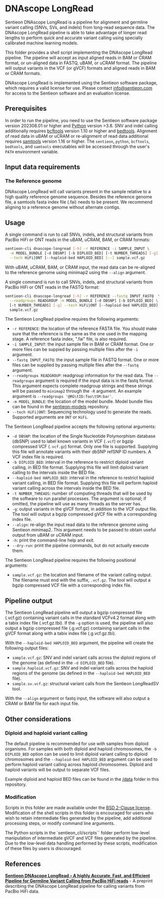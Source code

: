 # DNAscope LongRead

Sentieon DNAscope LongRead is a pipeline for alignment and germline variant calling (SNVs, SVs, and indels) from long-read sequence data. The DNAscope LongRead pipeline is able to take advantage of longer read lengths to perform quick and accurate variant calling using specially calibrated machine learning models.

This folder provides a shell script implementing the DNAscope LongRead pipeline. The pipeline will accept as input aligned reads in BAM or CRAM format, or un-aligned data in FASTQ, uBAM, or uCRAM format. The pipeline will output variants in the VCF (or gVCF) formats and aligned reads in BAM or CRAM formats.

DNAscope LongRead is implemented using the Sentieon software package, which requires a valid license for use. Please contact info@sentieon.com for access to the Sentieon software and an evaluation license.

## Prerequisites

In order to run the pipeline, you need to use the Sentieon software package version 202308.01 or higher and [Python] version >3.8. SNV and indel calling additionally requires [bcftools] version 1.10 or higher and [bedtools]. Alignment of read data in uBAM or uCRAM or re-alignment of read data additional requires [samtools] version 1.16 or higher. The `sentieon`, `python`, `bcftools`, `bedtools`, and `samtools` executables will be accessed through the user's `PATH` environment variable.

## Input data requirements

### The Reference genome

DNAscope LongRead will call variants present in the sample relative to a high quality reference genome sequence. Besides the reference genome file, a samtools fasta index file (.fai) needs to be present. We recommend aligning to a reference genome without alternate contigs.


## Usage

A single command is run to call SNVs, indels, and structural variants from PacBio HiFi or ONT reads in the uBAM, uCRAM, BAM, or CRAM formats:
```sh
sentieon-cli dnascope-longread [-h] -r REFERENCE -i SAMPLE_INPUT \
  -m MODEL_BUNDLE [-d DBSNP] [-b DIPLOID_BED] [-t NUMBER_THREADS] [-g] \
  --tech HiFi|ONT [--haploid-bed HAPLOID_BED] [--] sample.vcf.gz
```

With uBAM, uCRAM, BAM, or CRAM input, the read data can be re-aligned to the reference genome using minimap2 using the `--align` argument.

A single command is run to call SNVs, indels, and structural variants from PacBio HiFi or ONT reads in the FASTQ format:
```sh
sentieon-cli dnascope-longread [-h] -r REFERENCE --fastq INPUT_FASTQ  \
  --readgroups READGROUP -m MODEL_BUNDLE [-d DBSNP] [-b DIPLOID_BED] \
  [-t NUMBER_THREADS] [-g] --tech HiFi|ONT [--haploid-bed HAPLOID_BED] [--] \
  sample.vcf.gz
```

The Sentieon LongRead pipeline requires the following arguments:
- `-r REFERENCE`: the location of the reference FASTA file. You should make sure that the reference is the same as the one used in the mapping stage. A reference fasta index, ".fai" file, is also required.
- `-i SAMPLE_INPUT`: the input sample file in BAM or CRAM format. One or more files can be suppied by passing multiple files after the `-i` argument.
- `--fastq INPUT_FASTQ`: the input sample file in FASTQ format. One or more files can be supplied by passing multiple files after the `--fastq` argument.
- `--readgroups READGROUP`: readgroup information for the read data. The `--readgroups` argument is required if the input data is in the fastq format. This argument expects complete readgroup strings and these strings will be passed to `minimap2` through the `-R` argument. An example argument is `--readgroups '@RG\tID:foo\tSM:bar'`.
- `-m MODEL_BUNDLE`: the location of the model bundle. Model bundle files can be found in the [sentieon-models] repository.
- `--tech HiFi|ONT`: Sequencing technology used to generate the reads. Supported arguments are `ONT` or `HiFi`. 

The Sentieon LongRead pipeline accepts the following optional arguments:
- `-d DBSNP`: the location of the Single Nucleotide Polymorphism database (dbSNP) used to label known variants in VCF (`.vcf`) or bgzip compressed VCF (`.vcf.gz`) format. Only one file is supported. Supplying this file will annotate variants with their dbSNP refSNP ID numbers. A VCF index file is required.
- `-b DIPLOID_BED`: interval in the reference to restrict diploid variant calling, in BED file format. Supplying this file will limit diploid variant calling to the intervals inside the BED file.
- `--haploid-bed HAPLOID_BED`: interval in the reference to restrict haploid variant calling, in BED file format. Supplying this file will perform haploid variant calling across the intervals inside the BED file.
- `-t NUMBER_THREADS`: number of computing threads that will be used by the software to run parallel processes. The argument is optional; if omitted, the pipeline will use as many threads as the server has.
- `-g`: output variants in the gVCF format, in addition to the VCF output file. The tool will output a bgzip compressed gVCF file with a corresponding index file.
- `--align`: re-align the input read data to the reference genome using Sentieon minimap2. This argument needs to be passed to obtain useful output from uBAM or uCRAM input.
- `-h`: print the command-line help and exit.
- `--dry-run`: print the pipeline commands, but do not actually execute them.

The Sentieon LongRead pipeline requires the following positional arguments:
- `sample.vcf.gz`: the location and filename of the variant calling output. The filename must end with the suffix, `.vcf.gz`. The tool will output a bgzip compressed VCF file with a corresponding index file.

## Pipeline output

The Sentieon LongRead pipeline will output a bgzip compressed file (.vcf.gz) containing variant calls in the standard VCFv4.2 format along with a tabix index file (.vcf.gz.tbi). If the `-g` option is used, the pipeline will also output a bgzip compressed file (.g.vcf.gz) containing variant calls in the gVCF format along with a tabix index file (.g.vcf.gz.tbi).

With the `--haploid-bed HAPLOID_BED` argument, the pipeline will create the following output files:
- `sample.vcf.gz`: SNV and indel variant calls across the diploid regions of the genome (as defined in the `-d DIPLOID_BED` file).
- `sample.haploid.vcf.gz`: SNV and indel variant calls across the haploid regions of the genome (as defined in the `--haploid-bed HAPLOID_BED` file).
- `sample.sv.vcf.gz`: structural variant calls from the Sentieon LongReadSV tool.

With the `--align` argument or fastq input, the software will also output a CRAM or BAM file for each input file.

## Other considerations

### Diploid and haploid variant calling

The default pipeline is recommended for use with samples from diploid organisms. For samples with both diploid and haploid chromosomes, the `-b DIPLOID_BED` option can be used to limit diploid variant calling to diploid chromosomes and the `--haploid-bed HAPLOID_BED` argument can be used to perform haploid variant calling across haploid chromosomes. Diploid and haploid variants will be output to separate VCF files.

Example diploid and haploid BED files can be found in the [/data](/data) folder in this repository.

### Modification

Scripts in this folder are made available under the [BSD 2-Clause license](/LICENSE). Modification of the shell scripts in this folder is encouraged for users who wish to retain intermediate files generated by the pipeline, add additional processing steps, or modify command line arguments.

The Python scripts in the `sentieon_cli/scripts`` folder perform low-level manipulation of intermediate gVCF and VCF files generated by the pipeline. Due to the low-level data handling performed by these scripts, modification of these files by users is discouraged.

## References
**[Sentieon DNAscope LongRead – A highly Accurate, Fast, and Efficient Pipeline for Germline Variant Calling from PacBio HiFi reads]** - A preprint describing the DNAscope LongRead pipeline for calling variants from PacBio HiFi data.


[Python]: https://www.python.org/
[bcftools]: http://samtools.github.io/bcftools/bcftools.html
[bedtools]: https://bedtools.readthedocs.io/en/latest/
[samtools]: https://www.htslib.org/
[sentieon-models]: https://github.com/Sentieon/sentieon-models

[Sentieon DNAscope LongRead – A highly Accurate, Fast, and Efficient Pipeline for Germline Variant Calling from PacBio HiFi reads]: https://www.biorxiv.org/content/10.1101/2022.06.01.494452v1